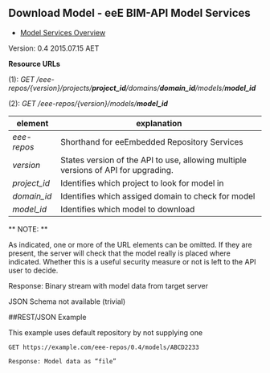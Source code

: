 ## Download Model - eeE BIM-API Model Services

* [Model Services Overview](./model_service.md)

Version: 0.4 2015.07.15 AET

**Resource URLs** 

(1): *GET /eee-repos/{version}/projects/**project_id**/domains/**domain_id**/models/**model_id***

(2): *GET /eee-repos/{version}/models/**model_id***

element | explanation
--------|-----------|
*eee-repos*	|Shorthand for eeEmbedded Repository Services|
*version*	|States version of the API to use, allowing multiple versions of API for upgrading.
*project_id*	|Identifies which project to look for model in 
*domain_id*	|Identifies which assiged domain to check for model 
*model_id*	| Identifies which model to download


** NOTE: **

As indicated, one or more of the URL elements can be omitted. If they are present, the server will check that the model really is placed where indicated. Whether this is a useful security measure or not is left to the API user to decide.

Response: Binary stream	with model data from target server 


JSON Schema not available (trivial)

##REST/JSON Example

This example uses default repository by not supplying one

```
GET https://example.com/eee-repos/0.4/models/ABCD2233

Response: Model data as “file”
```
